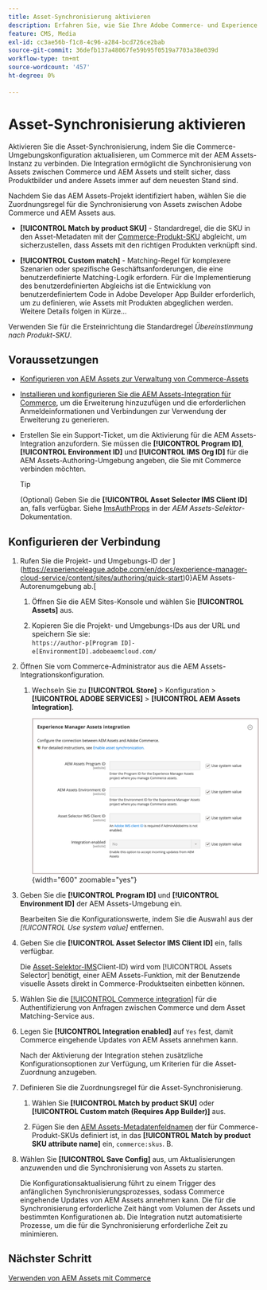 ```yaml
---
title: Asset-Synchronisierung aktivieren
description: Erfahren Sie, wie Sie Ihre Adobe Commerce- und Experience Manager Assets-Projekte verbinden, um die Synchronisierung von Assets zwischen diesen beiden Systemen zu aktivieren.
feature: CMS, Media
exl-id: cc3ae56b-f1c8-4c96-a284-bcd726ce2bab
source-git-commit: 36defb137a48067fe59b95f0519a7703a38e039d
workflow-type: tm+mt
source-wordcount: '457'
ht-degree: 0%

---
```


# Asset-Synchronisierung aktivieren

Aktivieren Sie die Asset-Synchronisierung, indem Sie die Commerce-Umgebungskonfiguration aktualisieren, um Commerce mit der AEM Assets-Instanz zu verbinden. Die Integration ermöglicht die Synchronisierung von Assets zwischen Commerce und AEM Assets und stellt sicher, dass Produktbilder und andere Assets immer auf dem neuesten Stand sind.

Nachdem Sie das AEM Assets-Projekt identifiziert haben, wählen Sie die Zuordnungsregel für die Synchronisierung von Assets zwischen Adobe Commerce und AEM Assets aus.

- **[!UICONTROL Match by product SKU]** - Standardregel, die die SKU in den Asset-Metadaten mit der [Commerce-Produkt-SKU](https://experienceleague.adobe.com/en/docs/commerce-operations/implementation-playbook/glossary#sku) abgleicht, um sicherzustellen, dass Assets mit den richtigen Produkten verknüpft sind.

- **[!UICONTROL Custom match]** - Matching-Regel für komplexere Szenarien oder spezifische Geschäftsanforderungen, die eine benutzerdefinierte Matching-Logik erfordern. Für die Implementierung des benutzerdefinierten Abgleichs ist die Entwicklung von benutzerdefiniertem Code in Adobe Developer App Builder erforderlich, um zu definieren, wie Assets mit Produkten abgeglichen werden. Weitere Details folgen in Kürze…

Verwenden Sie für die Ersteinrichtung die Standardregel *Übereinstimmung nach Produkt-SKU*.

## Voraussetzungen

- [Konfigurieren von AEM Assets zur Verwaltung von Commerce-Assets](aem-assets-configure-aem.md)

- [Installieren und konfigurieren Sie die AEM Assets-Integration für Commerce](aem-assets-configure-commerce.md), um die Erweiterung hinzuzufügen und die erforderlichen Anmeldeinformationen und Verbindungen zur Verwendung der Erweiterung zu generieren.

- Erstellen Sie ein Support-Ticket, um die Aktivierung für die AEM Assets-Integration anzufordern. Sie müssen die **[!UICONTROL Program ID]**, **[!UICONTROL Environment ID]** und **[!UICONTROL IMS Org ID]** für die AEM Assets-Authoring-Umgebung angeben, die Sie mit Commerce verbinden möchten.

  >[!TIP]
  >
  > (Optional) Geben Sie die **[!UICONTROL Asset Selector IMS Client ID]** an, falls verfügbar. Siehe [ImsAuthProps](https://experienceleague.adobe.com/en/docs/experience-manager-cloud-service/content/assets/manage/asset-selector/asset-selector-integration/integrate-asset-selector-adobe-app) in der *AEM Assets-Selektor*-Dokumentation.

## Konfigurieren der Verbindung

1. Rufen Sie die Projekt- und Umgebungs-ID der ](https://experienceleague.adobe.com/en/docs/experience-manager-cloud-service/content/sites/authoring/quick-start)0}AEM Assets-Autorenumgebung ab.[

   1. Öffnen Sie die AEM Sites-Konsole und wählen Sie **[!UICONTROL Assets]** aus.

   1. Kopieren Sie die Projekt- und Umgebungs-IDs aus der URL und speichern Sie sie:<br>`https://author-p[Program ID]-e[EnvironmentID].adobeaemcloud.com/`
1. Öffnen Sie vom Commerce-Administrator aus die AEM Assets-Integrationskonfiguration.

   1. Wechseln Sie zu **[!UICONTROL Store]** > Konfiguration > **[!UICONTROL ADOBE SERVICES]** > **[!UICONTROL AEM Assets Integration]**.

      ![AEM Assets-Integration aktivieren](assets/aem-assets-integration-enable-config.png){width="600" zoomable="yes"}

1. Geben Sie die **[!UICONTROL Program ID]** und **[!UICONTROL Environment ID]** der AEM Assets-Umgebung ein.

   Bearbeiten Sie die Konfigurationswerte, indem Sie die Auswahl aus der *[!UICONTROL Use system value]* entfernen.

1. Geben Sie die **[!UICONTROL Asset Selector IMS Client ID]** ein, falls verfügbar.

   Die [Asset-Selektor-IMS](https://experienceleague.adobe.com/en/docs/experience-manager-cloud-service/content/assets/manage/asset-selector/asset-selector-integration/integrate-asset-selector-adobe-app#ims-auth-props)Client-ID) wird vom [!UICONTROL Assets Selector] benötigt, einer AEM Assets-Funktion, mit der Benutzende visuelle Assets direkt in Commerce-Produktseiten einbetten können.

1. Wählen Sie die [[!UICONTROL Commerce integration]](aem-assets-configure-commerce.md#add-the-integration-to-the-commerce-environment) für die Authentifizierung von Anfragen zwischen Commerce und dem Asset Matching-Service aus.

1. Legen Sie **[!UICONTROL Integration enabled]** auf `Yes` fest, damit Commerce eingehende Updates von AEM Assets annehmen kann.

   Nach der Aktivierung der Integration stehen zusätzliche Konfigurationsoptionen zur Verfügung, um Kriterien für die Asset-Zuordnung anzugeben.

1. Definieren Sie die Zuordnungsregel für die Asset-Synchronisierung.

   1. Wählen Sie **[!UICONTROL Match by product SKU]** oder **[!UICONTROL Custom match (Requires App Builder)]** aus.

   1. Fügen Sie den [AEM Assets-Metadatenfeldnamen](aem-assets-configure-aem.md#configure-metadata) der für Commerce-Produkt-SKUs definiert ist, in das **[!UICONTROL Match by product SKU attribute name]** ein, `commerce:skus`. B.

1. Wählen Sie **[!UICONTROL Save Config]** aus, um Aktualisierungen anzuwenden und die Synchronisierung von Assets zu starten.

   Die Konfigurationsaktualisierung führt zu einem Trigger des anfänglichen Synchronisierungsprozesses, sodass Commerce eingehende Updates von AEM Assets annehmen kann. Die für die Synchronisierung erforderliche Zeit hängt vom Volumen der Assets und bestimmten Konfigurationen ab. Die Integration nutzt automatisierte Prozesse, um die für die Synchronisierung erforderliche Zeit zu minimieren.

## Nächster Schritt

[Verwenden von AEM Assets mit Commerce](aem-assets-manage.md)
